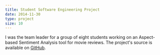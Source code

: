 ```yaml
---
title: Student Software Engineering Project
date: 2014-11-30
type: project
size: 10
---
```

I was the team leader for a group of eight students working on an Aspect-based Sentiment Analysis tool for movie reviews. The project's source is available on [GitHub](https://github.com/charlieegan3/rescore).
